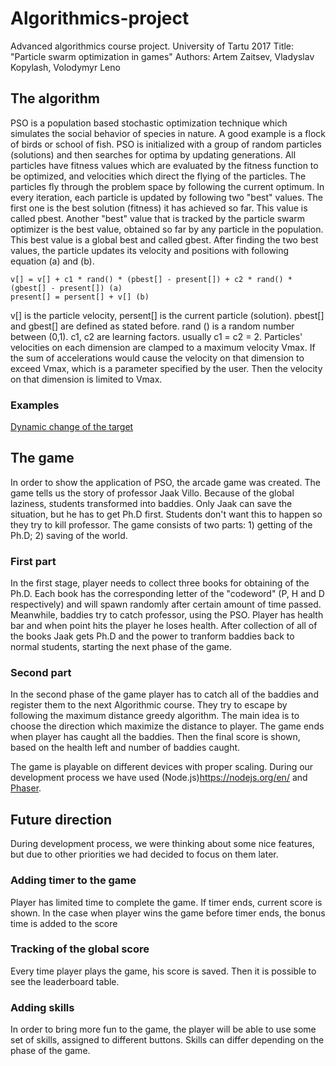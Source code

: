 # Algorithmics-project	

Advanced algorithmics course project. University of Tartu 2017
Title: "Particle swarm optimization in games"
Authors: Artem Zaitsev, Vladyslav Kopylash, Volodymyr Leno

## The algorithm

PSO is a population based stochastic optimization technique which simulates the social behavior of species in nature. A 
good example is a flock of birds or school of fish. PSO is initialized with a group of random particles (solutions) and
then searches for optima by updating generations. All particles have fitness values which are evaluated by the fitness 
function to be optimized, and velocities which direct the flying of the particles. The particles fly through the problem
space by following the current optimum. In every iteration, each particle is updated by following two "best" values. The 
first one is the best solution (fitness) it has achieved so far. This value is called pbest. Another "best" value that is
tracked by the particle swarm optimizer is the best value, obtained so far by any particle in the population. This best value
is a global best and called gbest. After finding the two best values, the particle updates its velocity and positions with
following equation (a) and (b).

```
v[] = v[] + c1 * rand() * (pbest[] - present[]) + c2 * rand() * (gbest[] - present[]) (a)
present[] = persent[] + v[] (b)
```

v[] is the particle velocity, persent[] is the current particle (solution). pbest[] and gbest[] are defined as stated before. 
rand () is a random number between (0,1). c1, c2 are learning factors. usually c1 = c2 = 2. Particles' velocities on each 
dimension are clamped to a maximum velocity Vmax. If the sum of accelerations would cause the velocity on that dimension to
exceed Vmax, which is a parameter specified by the user. Then the velocity on that dimension is limited to Vmax.

### Examples

[Dynamic change of the target](https://www.youtube.com/watch?v=gkGa6WZpcQg)


## The game

In order to show the application of PSO, the arcade game was created. The game tells us the story of professor Jaak Villo. 
Because of the global laziness, students transformed into baddies. Only Jaak can save the situation, but he has to get Ph.D
first. Students don't want this to happen so they try to kill professor. The game consists of two parts: 1) getting of the 
Ph.D; 2) saving of the world.

### First part

In the first stage, player needs to collect three books for obtaining of the Ph.D. Each book has the corresponding letter of
the "codeword" (P, H and D respectively) and will spawn randomly after certain amount of time passed. Meanwhile, baddies try 
to catch professor, using the PSO. Player has health bar and when point hits the player he loses health. After collection of 
all of the books Jaak gets Ph.D and the power to tranform baddies back to normal students, starting the next phase of the game.

### Second part

In the second phase of the game player has to catch all of the baddies and register them to the next Algorithmic course. They 
try to escape by following the maximum distance greedy algorithm. The main idea is to choose the direction which maximize the
distance to player. The game ends when player has caught all the baddies. Then the final score is shown, based on the health 
left and number of baddies caught.


The game is playable on different devices with proper scaling. During our development process we have used (Node.js)https://nodejs.org/en/ and [Phaser](https://phaser.io/). 

## Future direction

During development process, we were thinking about some nice features, but due to other priorities we had decided to focus on 
them later.

### Adding timer to the game

Player has limited time to complete the game. If timer ends, current score is shown. In the case when player wins the game before
timer ends, the bonus time is added to the score
  
### Tracking of the global score

Every time player plays the game, his score is saved. Then it is possible to see the leaderboard table.
  
### Adding skills 

In order to bring more fun to the game, the player will be able to use some set of skills, assigned to different buttons. Skills can
differ depending on the phase of the game.










